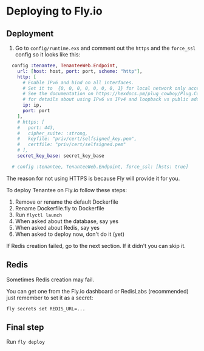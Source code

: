 # Deploying to Fly.io

## Deployment
1. Go to `config/runtime.exs` and comment out the `https` and the `force_ssl` config so it looks like this:

```elixir
  config :tenantee, TenanteeWeb.Endpoint,
    url: [host: host, port: port, scheme: "http"],
    http: [
      # Enable IPv6 and bind on all interfaces.
      # Set it to  {0, 0, 0, 0, 0, 0, 0, 1} for local network only access.
      # See the documentation on https://hexdocs.pm/plug_cowboy/Plug.Cowboy.html
      # for details about using IPv6 vs IPv4 and loopback vs public addresses.
      ip: ip,
      port: port
    ],
    # https: [
    #   port: 443,
    #   cipher_suite: :strong,
    #   keyfile: "priv/cert/selfsigned_key.pem",
    #   certfile: "priv/cert/selfsigned.pem"
    # ],
    secret_key_base: secret_key_base

  # config :tenantee, TenanteeWeb.Endpoint, force_ssl: [hsts: true]
```

The reason for not using HTTPS is because Fly will provide it for you.

To deploy Tenantee on Fly.io follow these steps:
1. Remove or rename the default Dockerfile 
2. Rename Dockerfile.fly to Dockerfile
3. Run `flyctl launch`
4. When asked about the database, say yes
5. When asked about Redis, say yes
6. When asked to deploy now, don't do it (yet)

If Redis creation failed, go to the next section. If it didn't you can skip it.

## Redis

Sometimes Redis creation may fail. 

You can get one from the Fly.io dashboard or RedisLabs (recommended) just remember to set it as a secret:

`fly secrets set REDIS_URL=...`

## Final step

Run `fly deploy`
